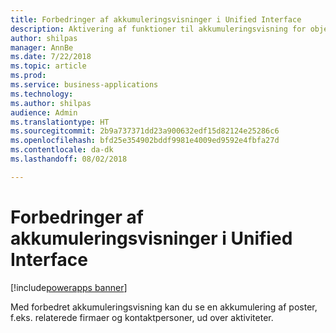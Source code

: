```yaml
---
title: Forbedringer af akkumuleringsvisninger i Unified Interface
description: Aktivering af funktioner til akkumuleringsvisning for objekter ud over aktiviteter
author: shilpas
manager: AnnBe
ms.date: 7/22/2018
ms.topic: article
ms.prod: 
ms.service: business-applications
ms.technology: 
ms.author: shilpas
audience: Admin
ms.translationtype: HT
ms.sourcegitcommit: 2b9a737371dd23a900632edf15d82124e25286c6
ms.openlocfilehash: bfd25e354902bddf9981e4009ed9592e4fbfa27d
ms.contentlocale: da-dk
ms.lasthandoff: 08/02/2018

---
```

# <a name="enhancements-to-roll-up-views-in-unified-interface"></a>Forbedringer af akkumuleringsvisninger i Unified Interface

[!include[powerapps banner](../includes/powerapps.md)]




Med forbedret akkumuleringsvisning kan du se en akkumulering af poster, f.eks. relaterede firmaer og kontaktpersoner, ud over aktiviteter.

